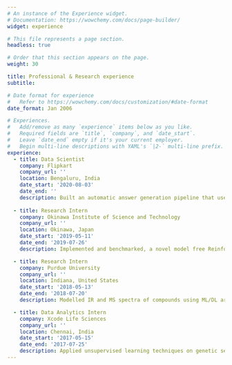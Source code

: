 ```yaml
---
# An instance of the Experience widget.
# Documentation: https://wowchemy.com/docs/page-builder/
widget: experience

# This file represents a page section.
headless: true

# Order that this section appears on the page.
weight: 30

title: Professional & Research experience
subtitle:

# Date format for experience
#   Refer to https://wowchemy.com/docs/customization/#date-format
date_format: Jan 2006

# Experiences.
#   Add/remove as many `experience` items below as you like.
#   Required fields are `title`, `company`, and `date_start`.
#   Leave `date_end` empty if it's your current employer.
#   Begin multi-line descriptions with YAML's `|2-` multi-line prefix.
experience:
  - title: Data Scientist
    company: Flipkart
    company_url: ''
    location: Bengaluru, India
    date_start: '2020-08-03'
    date_end: ''
    description: Built an automatic answer generation pipeline that uses relevant information from multiple data sources of a product. Modelling a vertical agnostic review extraction system for different aspect categories of a product.
        
  - title: Research Intern
    company: Okinawa Institute of Science and Technology
    company_url: ''
    location: Okinawa, Japan
    date_start: '2019-05-11'
    date_end: '2019-07-26'
    description: Implemented and benchmarked, a novel model free Reinforcement Learning algorithm that outperforms the existing state of the art methods in sample efficiency.

  - title: Research Intern
    company: Purdue University
    company_url: ''
    location: Indiana, United States
    date_start: '2018-05-13'
    date_end: '2018-07-20'
    description: Modelled IR and MS spectra of compounds using ML/DL architectures to predict their chemical properties and visualized the learnt information.

  - title: Data Analytics Intern
    company: Xcode Life Sciences
    company_url: ''
    location: Chennai, India
    date_start: '2017-05-15'
    date_end: '2017-07-25'
    description: Applied unsupervised learning techniques on genetic sequence to predict a person’s ancestry and worked on trait prediction on gene data to understand about genetic predisposition to certain conditions.
---
```

